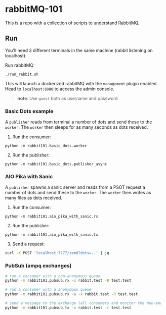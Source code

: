 # rabbitMQ-101

This is a repo with a collection of scripts to understand RabbitMQ.


## Run

You'll need 3 different terminals in the same machine (rabbit listening on localhost):

Run rabbitMQ:
```
./run_rabbit.sh
```

This will launch a dockerized rabbitMQ with the `management` plugin enabled.
Head to `localhost:8080` to access the admin console.

> **note**: Use `guest` both as username and password

### Basic Dots example

A `publisher` reads from terminal a number of dots and send these to the `worker`.
The `worker` then sleeps for as many seconds as dots received.

1. Run the consumer:
```
python -m rabbit101.basic_dots.worker
```

2. Run the publisher:
```
python -m rabbit101.basic_dots.publisher_async
```

### AIO Pika with Sanic

A `publisher` spawns a sanic server and reads from a PSOT request a number of dots
and send these to the `worker`.
The `worker` then writes as many files as dots received.

1. Run the consumer:
```
python -m rabbit101.aio_pika_with_sanic.rx
```

2. Run the publisher:
```
python -m rabbit101.aio_pika_with_sanic.tx
```

3. Send a request:
```bash
curl -X POST 'localhost:7777/send?dots=..' | jq
```

### PubSub (ampq exchanges)

```bash
# run a consumer with a non-anonymous queue
python -m rabbit101.pubsub.rx -x rabbit.test -R test.test

# run a consumer with a anonymous queue
python -m rabbit101.pubsub.rx -a -x rabbit.test -R test.test

# send a message to the exchange (all consumers and monitor the non-anon queue)
python -m rabbit101.pubsub.tx -x rabbit.test -r test.test

```
